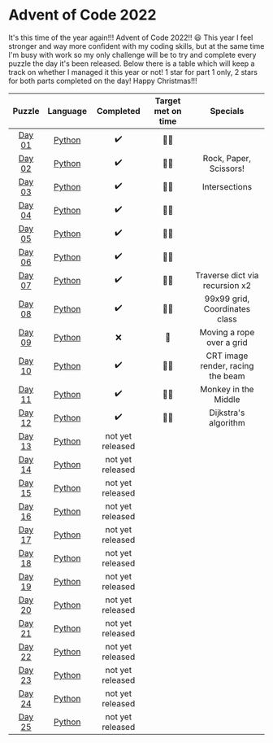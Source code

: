 # Advent of Code 2022

It's this time of the year again!!! Advent of Code 2022!! :smiley:
This year I feel stronger and way more confident with my coding skills, but at the same time I'm busy with work so my only challenge will be to try and complete every puzzle the day it's been released. Below there is a table which will keep a track on whether I managed it this year or not! 1 star for part 1 only, 2 stars for both parts completed on the day! Happy Christmas!!!

|      Puzzle         |           Language             |     Completed    | Target met on time | Specials |
|:-------------------:|:------------------------------:|:----------------:|:------------------:|:----------:|
| [Day 01](./day_01)  |  [Python](./day_01/day_01.py)  |:heavy_check_mark:|:star2::star2:||
| [Day 02](./day_02)  |  [Python](./day_02/day_02.py)  |:heavy_check_mark:|:star2::star2:| Rock, Paper, Scissors!|
| [Day 03](./day_03)  |  [Python](./day_03/day_03.py)  |:heavy_check_mark:|:star2::star2:| Intersections |
| [Day 04](./day_04)  |  [Python](./day_04/day_04.py)  |:heavy_check_mark:|:star2::star2:||
| [Day 05](./day_05)  |  [Python](./day_05/day_05.py)  |:heavy_check_mark:|:star2::star2:||
| [Day 06](./day_06)  |  [Python](./day_06/day_06.py)  |:heavy_check_mark:|:star2::star2:||
| [Day 07](./day_07)  |  [Python](./day_07/day_07.py)  |:heavy_check_mark:|:star2::star2:| Traverse dict via recursion x2 |
| [Day 08](./day_08)  |  [Python](./day_08/day_08.py)  |:heavy_check_mark:|:star2::star2:| 99x99 grid, Coordinates class |
| [Day 09](./day_09)  |  [Python](./day_09/day_09.py)  |:x:|:star2:| Moving a rope over a grid |
| [Day 10](./day_10)  |  [Python](./day_10/day_10.py)  |:heavy_check_mark:|:star2::star2:| CRT image render, racing the beam |
| [Day 11](./day_11)  |  [Python](./day_11/day_11.py)  |:heavy_check_mark:|:star2::star2:| Monkey in the Middle |
| [Day 12](./day_12)  |  [Python](./day_12/day_12.py)  |:heavy_check_mark:|:star2::star2:| Dijkstra's algorithm |
| [Day 13](./day_13)  |  [Python](./day_13/day_13.py)  | not yet released |||
| [Day 14](./day_14)  |  [Python](./day_14/day_14.py)  | not yet released |||
| [Day 15](./day_15)  |  [Python](./day_15/day_15.py)  | not yet released |||
| [Day 16](./day_16)  |  [Python](./day_16/day_16.py)  | not yet released |||
| [Day 17](./day_17)  |  [Python](./day_17/day_17.py)  | not yet released |||
| [Day 18](./day_18)  |  [Python](./day_18/day_18.py)  | not yet released |||
| [Day 19](./day_19)  |  [Python](./day_19/day_19.py)  | not yet released |||
| [Day 20](./day_20)  |  [Python](./day_20/day_20.py)  | not yet released |||
| [Day 21](./day_21)  |  [Python](./day_21/day_21.py)  | not yet released |||
| [Day 22](./day_22)  |  [Python](./day_22/day_22.py)  | not yet released |||
| [Day 23](./day_23)  |  [Python](./day_23/day_23.py)  | not yet released |||
| [Day 24](./day_24)  |  [Python](./day_24/day_24.py)  | not yet released |||
| [Day 25](./day_25)  |  [Python](./day_25/day_25.py)  | not yet released |||